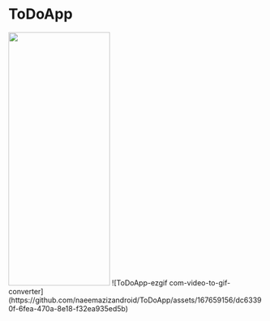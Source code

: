 # ToDoApp

<img src="https://github.com/naeemazizandroid/ToDoApp/assets/167659156/dc63390f-6fea-470a-8e18-f32ea935ed5b" width="200" height="500"/>
![ToDoApp-ezgif com-video-to-gif-converter](https://github.com/naeemazizandroid/ToDoApp/assets/167659156/dc63390f-6fea-470a-8e18-f32ea935ed5b)
